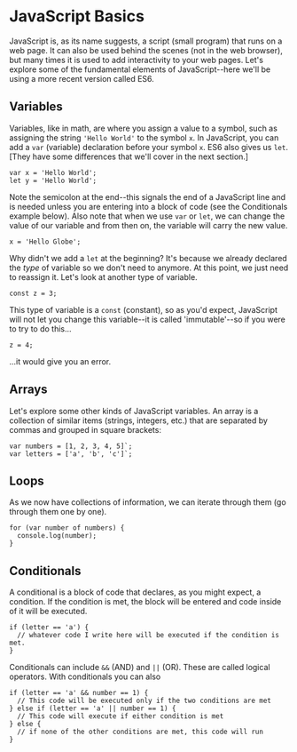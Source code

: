 # JavaScript Basics
JavaScript is, as its name suggests, a script (small program) that runs on a web page. It can also be used behind the scenes (not in the web browser), but many times it is used to add interactivity to your web pages. Let's explore some of the fundamental elements of JavaScript--here we'll be using a more recent version called ES6.

## Variables
Variables, like in math, are where you assign a value to a symbol, such as assigning the string `'Hello World'` to the symbol `x`. In JavaScript, you can add a `var` (variable) declaration before your symbol `x`. ES6 also gives us `let`. [They have some differences that we'll cover in the next section.]
```
var x = 'Hello World';
let y = 'Hello World';
```
Note the semicolon at the end--this signals the end of a JavaScript line and is needed unless you are entering into a block of code (see the Conditionals example below). Also note that when we use `var` or `let`, we can change the value of our variable and from then on, the variable will carry the new value.
```
x = 'Hello Globe';
```
Why didn't we add a `let` at the beginning? It's because we already declared the _type_ of variable so we don't need to anymore. At this point, we just need to reassign it. Let's look at another type of variable.
``` 
const z = 3;
```
This type of variable is a `const` (constant), so as you'd expect, JavaScript will not let you change this variable--it is called 'immutable'--so if you were to try to do this...
```
z = 4;
```
...it would give you an error. 

## Arrays
Let's explore some other kinds of JavaScript variables. An array is a collection of similar items (strings, integers, etc.) that are separated by commas and grouped in square brackets:
```
var numbers = [1, 2, 3, 4, 5]`;
var letters = ['a', 'b', 'c']`;
```

## Loops
As we now have collections of information, we can iterate through them (go through them one by one). 
```
for (var number of numbers) {
  console.log(number);
}
```

## Conditionals
A conditional is a block of code that declares, as you might expect, a condition. If the condition is met, the block will be entered and code inside of it will be executed.
```
if (letter == 'a') {
  // whatever code I write here will be executed if the condition is met.
}
```
Conditionals can include `&&` (AND) and `||` (OR). These are called logical operators. With conditionals you can also  
```
if (letter == 'a' && number == 1) {
  // This code will be executed only if the two conditions are met
} else if (letter == 'a' || number == 1) {
  // This code will execute if either condition is met
} else {
  // if none of the other conditions are met, this code will run
}
```
